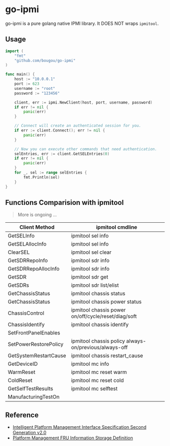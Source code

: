 # go-ipmi

go-ipmi is a pure golang native IPMI library. It DOES NOT wraps `ipmitool`.

## Usage

```go
import (
	"fmt"
	"github.com/bougou/go-ipmi"
)

func main() {
	host := "10.0.0.1"
	port := 623
	username := "root"
	password := "123456"

	client, err := ipmi.NewClient(host, port, username, password)
	if err != nil {
		panic(err)
	}

	// Connect will create an authenticated session for you.
	if err := client.Connect(); err != nil {
		panic(err)
	}

	// Now you can execute other commands that need authentication.
	selEntries, err := client.GetSELEntries(0)
	if err != nil {
		panic(err)
	}
	for _, sel := range selEntries {
		fmt.Println(sel)
	}
}
```

## Functions Comparision with ipmitool

> More is ongoing ...
>
| Client Method         | ipmitool cmdline                                      |
| --------------------- | ----------------------------------------------------- |
| GetSELInfo            | ipmitool sel info                                     |
| GetSELAllocInfo       | ipmitool sel info                                     |
| ClearSEL              | ipmitool sel clear                                    |
| GetSDRRepoInfo        | ipmitool sdr info                                     |
| GetSDRRepoAllocInfo   | ipmitool sdr info                                     |
| GetSDR                | ipmitool sdr get                                      |
| GetSDRs               | ipmitool sdr list/elist                               |
| GetChassisStatus      | ipmitool chassis status                               |
| GetChassisStatus      | ipmitool chassis power status                         |
| ChassisControl        | ipmitool chassis power on/off/cycle/reset/diag/soft   |
| ChassisIdentify       | ipmitool chassis identify                             |
| SetFrontPanelEnables  |
| SetPowerRestorePolicy | ipmitool chassis policy always-on/previous/always-off |
| GetSystemRestartCause | ipmitool chassis restart_cause                        |
| GetDeviceID           | ipmitool mc info                                      |
| WarmReset             | ipmitool mc reset warm                                |
| ColdReset             | ipmitool mc reset cold                                |
| GetSelfTestResults    | ipmitool mc selftest                                  |
| ManufacturingTestOn   |                                                       |


## Reference

- [Intelligent Platform Management Interface Specification Second Generation v2.0](https://www.intel.com/content/dam/www/public/us/en/documents/specification-updates/ipmi-intelligent-platform-mgt-interface-spec-2nd-gen-v2-0-spec-update.pdf)
- [Platform Management FRU Information Storage Definition](https://www.intel.com/content/dam/www/public/us/en/documents/specification-updates/ipmi-platform-mgt-fru-info-storage-def-v1-0-rev-1-3-spec-update.pdf)
